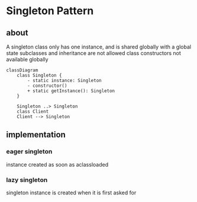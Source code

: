 # Singleton Pattern

## about

A singleton class only has one instance, and is shared globally with a global state
subclasses and inheritance are not allowed
class constructors not available globally

```mermaid
classDiagram
    class Singleton {
        - static instance: Singleton
        - constructor()
        + static getInstance(): Singleton
    }

    Singleton ..> Singleton
    class Client
    Client --> Singleton
```

## implementation

### eager singleton

instance created as soon as aclassloaded

### lazy singleton

singleton instance is created when it is first asked for


